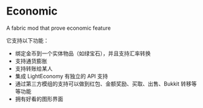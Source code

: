 # Economic
 A fabric mod that prove economic feature

它支持以下功能：

- 绑定金币到一个实体物品（如绿宝石），并且支持汇率转换
- 支持通货膨胀
- 支持转账给某人
- 集成 LightEconomy 有独立的 API 支持
- 通过第三方模组的支持可以做到红包、金额奖励、买取、出售、Bukkit 转移等等功能
- 拥有好看的图形界面
